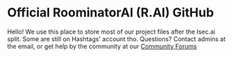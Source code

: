 # Official RoominatorAI (R.AI) GitHub

Hello! We use this place to store most of our project files after the Isec.ai split. Some are still on Hashtags' account tho.
Questions? Contact admins at the email, or get help by the community at our [Community Forums](https://forums.roominator.xyz)
